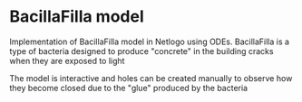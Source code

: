 # BacillaFilla model

Implementation of BacillaFilla model in Netlogo using ODEs. BacillaFilla is a type of bacteria designed to produce "concrete" in the building cracks when they are exposed to light

The model is interactive and holes can be created manually to observe how they become closed due to the "glue" produced by the bacteria
